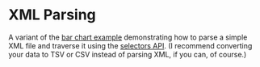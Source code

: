 # XML Parsing

A variant of the [bar chart example](https://bl.ocks.org/mbostock/3885304) demonstrating how to parse a simple XML file and traverse it using the [selectors API](http://www.w3.org/TR/selectors-api). (I recommend converting your data to TSV or CSV instead of parsing XML, if you can, of course.)
